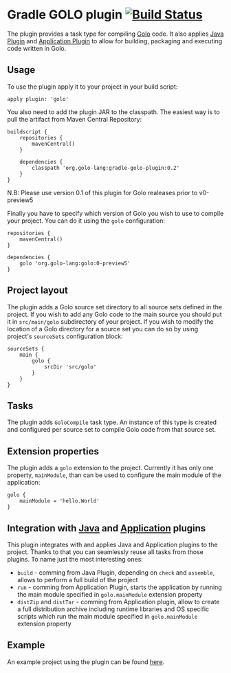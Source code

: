# Gradle GOLO plugin [![Build Status](https://drone.io/github.com/golo-lang/gradle-golo-plugin/status.png)](https://drone.io/github.com/golo-lang/gradle-golo-plugin/latest)

The plugin provides a task type for compiling [Golo](http://golo-lang.org/) code. It also applies [Java Plugin](http://www.gradle.org/docs/current/userguide/java_plugin.html) and [Application Plugin](http://www.gradle.org/docs/current/userguide/application_plugin.html) to allow for building, packaging and executing code written in Golo.

## Usage

To use the plugin apply it to your project in your build script:

	apply plugin: 'golo'

You also need to add the plugin JAR to the classpath. The easiest way is to pull the artifact from Maven Central Repository:

	buildscript {
		repositories {
			mavenCentral()
		}

		dependencies {
			classpath 'org.golo-lang:gradle-golo-plugin:0.2'
		}
	}

N.B: Please use version 0.1 of this plugin for Golo realeases prior to v0-preview5

Finally you have to specify which version of Golo you wish to use to compile your project. You can do it using the `golo` configuration:

	repositories {
        mavenCentral()
    }

    dependencies {
        golo 'org.golo-lang:golo:0-preview5'
    }

## Project layout

The plugin adds a Golo source set directory to all source sets defined in the project. If you wish to add any Golo code to the main source you should put it in `src/main/golo` subdirectory of your project. If you wish to modify the location of a Golo directory for a source set you can do so by using project's `sourceSets` configuration block:

	sourceSets {
		main {
			golo {
				srcDir 'src/golo'
			}
		}
	}

## Tasks

The plugin adds `GoloCompile` task type. An instance of this type is created and configured per source set to compile Golo code from that source set.

## Extension properties

The plugin adds a `golo` extension to the project. Currently it has only one property, `mainModule`, than can be used to configure the main module of the application:

	golo {
		mainModule = 'hello.World'
	}

## Integration with [Java](http://www.gradle.org/docs/current/userguide/java_plugin.html) and [Application](http://www.gradle.org/docs/current/userguide/application_plugin.html) plugins

This plugin integrates with and applies Java and Application plugins to the project. Thanks to that you can seamlessly reuse all tasks from those plugins. To name just the most interesting ones:

* `build` - comming from Java Plugin, depending on `check` and `assemble`, allows to perform a full build of the project
* `run` - comming from Application Plugin, starts the application by running the main module specified in `golo.mainModule` extension property
* `distZip` and `distTar` - comming from Application plugin, allow to create a full distribution archive including runtime libraries and OS specific scripts which run the main module specified in `golo.mainModule` extension property

## Example

An example project using the plugin can be found [here](https://github.com/erdi/gradle-golo-plugin-example).